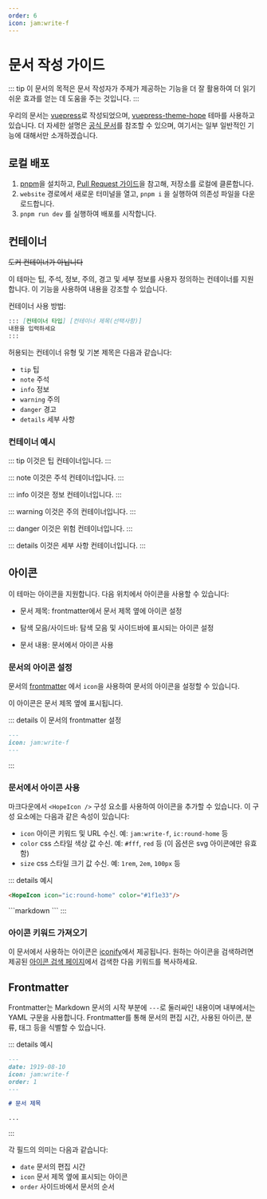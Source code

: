 ```yaml
---
order: 6
icon: jam:write-f
---
```


# 문서 작성 가이드

::: tip
이 문서의 목적은 문서 작성자가 주제가 제공하는 기능을 더 잘 활용하여 더 읽기 쉬운 효과를 얻는 데 도움을 주는 것입니다.
:::

우리의 문서는 [vuepress](https://github.com/vuejs/vuepress)로 작성되었으며, [vuepress-theme-hope](https://github.com/vuepress-theme-hope/vuepress-theme-hope) 테마를 사용하고 있습니다. 더 자세한 설명은 [공식 문서](https://theme-hope.vuejs.press/zh/)를 참조할 수 있으며, 여기서는 일부 일반적인 기능에 대해서만 소개하겠습니다.

## 로컬 배포

1. [pnpm](https://pnpm.io/zh/installation)을 설치하고, [Pull Request 가이드](./development.md#github-pull-request-진행-과정)을 참고해, 저장소를 로컬에 클론합니다.
2. `website` 경로에서 새로운 터미널을 열고, `pnpm i` 을 실행하여 의존성 파일을 다운로드합니다.
3. `pnpm run dev` 를 실행하여 배포를 시작합니다.

## 컨테이너

~~도커 컨테이너가 아닙니다~~

이 테마는 팁, 주석, 정보, 주의, 경고 및 세부 정보를 사용자 정의하는 컨테이너를 지원합니다. 이 기능을 사용하여 내용을 강조할 수 있습니다.

컨테이너 사용 방법:

```markdown
::: [컨테이너 타입] [컨테이너 제목(선택사항)]
내용을 입력하세요
:::
```

허용되는 컨테이너 유형 및 기본 제목은 다음과 같습니다:

- `tip` 팁
- `note` 주석
- `info` 정보
- `warning` 주의
- `danger` 경고
- `details` 세부 사항

### 컨테이너 예시

::: tip
이것은 팁 컨테이너입니다.
:::

::: note
이것은 주석 컨테이너입니다.
:::

::: info
이것은 정보 컨테이너입니다.
:::

::: warning
이것은 주의 컨테이너입니다.
:::

::: danger
이것은 위험 컨테이너입니다.
:::

::: details
이것은 세부 사항 컨테이너입니다.
:::

## 아이콘

이 테마는 아이콘을 지원합니다. 다음 위치에서 아이콘을 사용할 수 있습니다:

- 문서 제목: frontmatter에서 문서 제목 옆에 아이콘 설정

- 탐색 모음/사이드바: 탐색 모음 및 사이드바에 표시되는 아이콘 설정

- 문서 내용: 문서에서 아이콘 사용

### 문서의 아이콘 설정

문서의 [frontmatter](#frontmatter) 에서 `icon`을 사용하여 문서의 아이콘을 설정할 수 있습니다.

이 아이콘은 문서 제목 옆에 표시됩니다.

::: details 이 문서의 frontmatter 설정

```markdown
---
icon: jam:write-f
---
```

:::

### 문서에서 아이콘 사용

마크다운에서 `<HopeIcon />` 구성 요소를 사용하여 아이콘을 추가할 수 있습니다. 이 구성 요소에는 다음과 같은 속성이 있습니다:

- `icon` 아이콘 키워드 및 URL 수신. 예: `jam:write-f`, `ic:round-home` 등
- `color` css 스타일 색상 값 수신. 예: `#fff`, `red` 등 (이 옵션은 svg 아이콘에만 유효함)
- `size` css 스타일 크기 값 수신. 예: `1rem`, `2em`, `100px` 등

::: details 예시
<HopeIcon icon="ic:round-home" color="#1f1e33"/>

```markdown
<HopeIcon icon="ic:round-home" color="#1f1e33"/>
```

<HopeIcon icon="/images/maa-logo_512x512.png" size="4rem" />
```markdown
<HopeIcon icon="/images/maa-logo_512x512.png" size="4rem" />
```
:::

### 아이콘 키워드 가져오기

이 문서에서 사용하는 아이콘은 [iconify](https://iconify.design/)에서 제공됩니다. 원하는 아이콘을 검색하려면 제공된 [아이콘 검색 페이지](https://icon-sets.iconify.design/)에서 검색한 다음 키워드를 복사하세요.

## Frontmatter

Frontmatter는 Markdown 문서의 시작 부분에 `---`로 둘러싸인 내용이며 내부에서는 YAML 구문을 사용합니다. Frontmatter를 통해 문서의 편집 시간, 사용된 아이콘, 분류, 태그 등을 식별할 수 있습니다.

::: details 예시

```markdown
---
date: 1919-08-10
icon: jam:write-f
order: 1
---

# 문서 제목

...
```

:::

각 필드의 의미는 다음과 같습니다:

- `date` 문서의 편집 시간
- `icon` 문서 제목 옆에 표시되는 아이콘
- `order` 사이드바에서 문서의 순서
